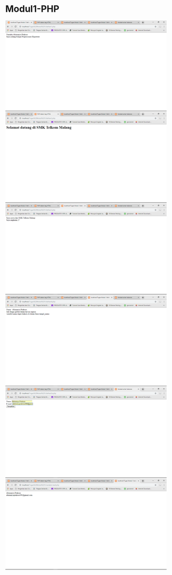 # Modul1-PHP
![alt text](https://github.com/Abimanyu02XR4/Modul1-PHP/blob/master/Screenshot%20(138).png?raw=true)
![alt text](https://github.com/Abimanyu02XR4/Modul1-PHP/blob/master/Screenshot%20(139).png?raw=true)
![alt text](https://github.com/Abimanyu02XR4/Modul1-PHP/blob/master/Screenshot%20(140).png?raw=true)
![alt text](https://github.com/Abimanyu02XR4/Modul1-PHP/blob/master/Screenshot%20(141).png?raw=true)
![alt text](https://github.com/Abimanyu02XR4/Modul1-PHP/blob/master/Screenshot%20(142).png?raw=true)
![alt text](https://github.com/Abimanyu02XR4/Modul1-PHP/blob/master/Screenshot%20(143).png?raw=true)

